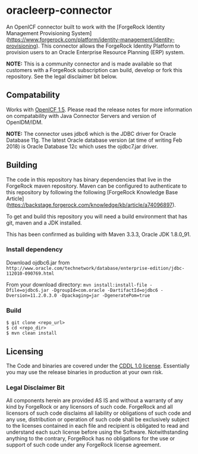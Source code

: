 <!--  
/*
 * The contents of this file are subject to the terms of the Common Development and
 * Distribution License (the License). You may not use this file except in compliance with the
 * License.
 *
 * You can obtain a copy of the License at legal/CDDLv1.0.txt. See the License for the
 * specific language governing permission and limitations under the License.
 *
 * When distributing Covered Software, include this CDDL Header Notice in each file and include
 * the License file at legal/CDDLv1.0.txt. If applicable, add the following below the CDDL
 * Header, with the fields enclosed by brackets [] replaced by your own identifying
 * information: "Portions copyright [year] [name of copyright owner]".
 *
 * Copyright 2018 ForgeRock AS.
 */
-->
# oracleerp-connector

An OpenICF connector built to work with the [ForgeRock Identity Management Provisioning System]
(https://www.forgerock.com/platform/identity-management/identity-provisioning). This connector allows the ForgeRock 
Identity Platform to provision users to an Oracle Enterprise Resource Planning (ERP) system. 

**NOTE:** This is a community connector and is made available so that customers with a ForgeRock subscription can build,
 develop or fork this repository. See the legal disclaimer bit below.
 
## Compatability
Works with [OpenICF 1.5](https://backstage.forgerock.com/docs/openicf/1.5/release-notes/index.html). Please read the 
release notes for more information on compatability with Java Connector Servers and version of OpenIDM/IDM. 
 
**NOTE:** The connector uses jdbc6 which is the JDBC driver for Oracle Database 11g. The latest Oracle database version 
(at time of writing Feb 2018) is Oracle Database 12c which uses the ojdbc7.jar driver.  

## Building
The code in this repository has binary dependencies that live in the ForgeRock maven repository. Maven can be configured
 to authenticate to this repository by following the following [ForgeRock Knowledge Base Article]
(https://backstage.forgerock.com/knowledge/kb/article/a74096897).

To get and build this repository you will need a build environment that has git, maven and a JDK installed. 

This has been confirmed as building with Maven 3.3.3, Oracle JDK 1.8.0_91.

### Install dependency
Download ojdbc6.jar from `http://www.oracle.com/technetwork/database/enterprise-edition/jdbc-112010-090769.html`

From your download directory:
`mvn install:install-file -Dfile=ojdbc6.jar -DgroupId=com.oracle -DartifactId=ojdbc6 -Dversion=11.2.0.3.0 -Dpackaging=jar -DgeneratePom=true `

### Build

```
$ git clone <repo_url>
$ cd <repo_dir>
$ mvn clean install
```

## Licensing

The Code and binaries are covered under the [CDDL 1.0 license](https://forgerock.org/cddlv1-0/). Essentially you may use
 the release binaries in production at your own risk.

### Legal Disclaimer Bit
All components herein are provided AS IS and without a warranty of any kind by ForgeRock or any licensors of such code. 
ForgeRock and all licensors of such code disclaims all liability or obligations of such code and any use, distribution 
or operation of such code shall be exclusively subject to the licenses contained in each file and recipient is obligated
 to read and understand each such license before using the Software. Notwithstanding anything to the contrary, ForgeRock
 has no obligations for the use or support of such code under any ForgeRock license agreement.
